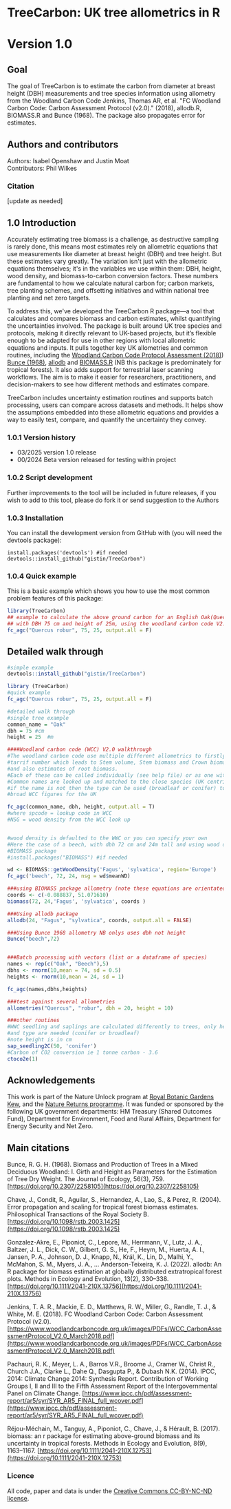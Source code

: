 # TreeCarbon: UK tree allometrics in R
# Version 1.0
## Goal
The goal of TreeCarbon is to estimate the carbon from diameter at breast height (DBH) measurements and tree species information using allometry from the Woodland Carbon Code Jenkins, Thomas AR, et al. "FC Woodland Carbon Code: Carbon Assessment Protocol (v2.0)." (2018), allodb.R, BIOMASS.R and Bunce (1968). The package also propagates error for estimates.
## Authors and contributors
Authors: Isabel Openshaw and Justin Moat  
Contributors: Phil Wilkes
### Citation

[update as needed]



## 1.0 Introduction

Accurately estimating tree biomass is a challenge, as destructive sampling is rarely done, this means most estimates rely on allometric equations that use measurements like diameter at breast height (DBH) and tree height. But these estimates vary greatly. The variation isn't just with the allometric equations themselves; it's in the variables  we use within them: DBH, height, wood density, and biomass-to-carbon conversion factors. These numbers are fundamental to how we calculate natural carbon for; carbon markets, tree planting schemes, and offsetting initiatives and within national tree planting and net zero targets.

To address this, we've developed the TreeCarbon R package—a tool that calculates and compares biomass and carbon estimates, whilst quantifying the uncertainties involved. The package is built around UK tree species and protocols, making it directly relevant to UK-based projects, but it’s flexible enough to be adapted for use in other regions with local allometric equations and inputs. It pulls together key UK allometries and common routines, including the [Woodland Carbon Code Protocol Assessment (2018)](https://www.woodlandcarboncode.org.uk/images/PDFs/WCC_CarbonAssessmentProtocol_V2.0_March2018.pdf)) [Bunce (1968)](https://doi.org/10.2307/2258105), [allodb](https://besjournals.onlinelibrary.wiley.com/doi/full/10.1111/2041-210X.13756) and [BIOMASS.R](https://besjournals.onlinelibrary.wiley.com/doi/full/10.1111/2041-210X.12753) (NB this package is predominately for tropical forests). It also adds support for terrestrial laser scanning workflows. The aim is to make it easier for researchers, practitioners, and decision-makers to see how different methods and estimates compare.

TreeCarbon includes uncertainty estimation routines and supports batch processing, users can compare across datasets and methods. It helps show the assumptions embedded into these allometric equations and provides a way to easily test, compare, and quantify the uncertainty they convey. 


### 1.0.1 Version history

<!-- badges: start -->
* 03/2025 version 1.0 release
* 00/2024 Beta version released for testing within project
<!-- badges: end -->



### 1.0.2	Script development  

Further improvements to the tool will be included in future releases, if you wish to add to this tool, please do fork it or send suggestion to the Authors

### 1.0.3 Installation

You can install the development version from GitHub with (you will need the devtools package):

```
install.packages('devtools') #if needed
devtools::install_github("gistin/TreeCarbon")
```

### 1.0.4 Quick example

This is a basic example which shows you how to use the most common problem features of this package:

``` r
library(TreeCarbon)
## example to calculate the above ground carbon for an English Oak(Quercus robur)
## with DBH 75 cm and height of 25m, using the woodland carbon code V2.0
fc_agc("Quercus robur", 75, 25, output.all = F)
```
## Detailed walk through
``` r
#simple example
devtools::install_github("gistin/TreeCarbon")

library (TreeCarbon)
#quick example
fc_agc("Quercus robur", 75, 25, output.all = F)

#detailed walk through
#single tree example
common_name = "Oak"
dbh = 75 #cm
height = 25  #m

####Woodland carbon code (WCC) V2.0 walkthrough
#The woodland carbon code use multiple different allometrics to firstly derive
#tarrif number which leads to Stem volume, Stem biomass and Crown biomass 
#and also estimates of root biomass.
#Each of these can be called individually (see help file) or as one with fc_agc
#Common names are looked up and matched to the close species (UK centric),
#if the name is not then the type can be used (broadleaf or conifer) to give
#broad WCC figures for the UK

fc_agc(common_name, dbh, height, output.all = T)
#where spcode = lookup code in WCC
#NSG = wood density from the WCC look up


#wood density is defaulted to the WWC or you can specify your own
#Here the case of a beech, with dbh 72 cm and 24m tall and using wood density from the 
#BIOMASS package
#install.packages("BIOMASS") #if needed

wd <- BIOMASS::getWoodDensity('Fagus', 'sylvatica', region='Europe')
fc_agc('beech', 72, 24, nsg = wd$meanWD)

###using BIOMASS package allometry (note these equations are orientated to tropical areas)
coords <- c(-0.088837, 51.071610)
biomass(72, 24,'Fagus', 'sylvatica', coords )

###Using allodb package
allodb(24, "Fagus", "sylvatica", coords, output.all = FALSE)

###Using Bunce 1968 allometry NB onlys uses dbh not height
Bunce("beech",72)


###Batch processing with vectors (list or a dataframe of species)
names <- rep(c("Oak", "Beech"),5)
dbhs <- rnorm(10,mean = 74, sd = 0.5)
heights <- rnorm(10,mean = 24, sd = 1)

fc_agc(names,dbhs,heights)

###test against several allometries
allometries("Quercus", "robur", dbh = 20, height = 10)

###other routines
#WWC seedling and saplings are calculated differently to trees, only height 
#and type are needed (conifer or broadleaf)
#note height is in cm
sap_seedling2C(50, 'conifer')
#Carbon of CO2 conversion ie 1 tonne carbon - 3.6
ctoco2e(1)
```

## Acknowledgements
This work is part of the Nature Unlock program at [Royal Botanic Gardens Kew](https://www.kew.org/wakehurst/nature-unlocked), and the [Nature Returns programme](https://www.kew.org/science/nature-returns).  It was funded or sponsored by the following UK government departments: HM Treasury (Shared Outcomes Fund), Department for Environment, Food and Rural Affairs, Department for Energy Security and Net Zero.

## Main citations

Bunce, R. G. H. (1968). Biomass and Production of Trees in a Mixed Deciduous Woodland: I. Girth and Height as Parameters for the Estimation of Tree Dry Weight. The Journal of Ecology, 56(3), 759. [https://doi.org/10.2307/2258105](https://doi.org/10.2307/2258105)

Chave, J., Condit, R., Aguilar, S., Hernandez, A., Lao, S., & Perez, R. (2004). Error propagation and scaling for tropical forest biomass estimates. Philosophical Transactions of the Royal Society B. [https://doi.org/10.1098/rstb.2003.1425](https://doi.org/10.1098/rstb.2003.1425)

Gonzalez-Akre, E., Piponiot, C., Lepore, M., Herrmann, V., Lutz, J. A., Baltzer, J. L., Dick, C. W., Gilbert, G. S., He, F., Heym, M., Huerta, A. I., Jansen, P. A., Johnson, D. J., Knapp, N., Král, K., Lin, D., Malhi, Y., McMahon, S. M., Myers, J. A., … Anderson-Teixeira, K. J. (2022). allodb: An R package for biomass estimation at globally distributed extratropical forest plots. Methods in Ecology and Evolution, 13(2), 330–338. [https://doi.org/10.1111/2041-210X.13756](https://doi.org/10.1111/2041-210X.13756)

Jenkins, T. A. R., Mackie, E. D., Matthews, R. W., Miller, G., Randle, T. J., & White, M. E. (2018). FC Woodland Carbon Code: Carbon Assessment Protocol (v2.0). [https://www.woodlandcarboncode.org.uk/images/PDFs/WCC_CarbonAssessmentProtocol_V2.0_March2018.pdf](https://www.woodlandcarboncode.org.uk/images/PDFs/WCC_CarbonAssessmentProtocol_V2.0_March2018.pdf)

Pachauri, R. K., Meyer, L. A., Barros V.R., Broome J., Cramer W., Christ R., Church J.A., Clarke L., Dahe Q., Dasgupta P., & Dubash N.K. (2014). IPCC, 2014: Climate Change 2014: Synthesis Report. Contribution of Working Groups I, II and III to the Fifth Assessment Report of the Intergovernmental Panel on Climate 
Change. [https://www.ipcc.ch/pdf/assessment-report/ar5/syr/SYR_AR5_FINAL_full_wcover.pdf](https://www.ipcc.ch/pdf/assessment-report/ar5/syr/SYR_AR5_FINAL_full_wcover.pdf)

Réjou-Méchain, M., Tanguy, A., Piponiot, C., Chave, J., & Hérault, B. (2017). biomass: an r package for estimating above-ground biomass and its uncertainty in tropical forests. Methods in Ecology and Evolution, 8(9), 1163–1167. [https://doi.org/10.1111/2041-210X.12753](https://doi.org/10.1111/2041-210X.12753)

### Licence

All code, paper and data is under the [Creative Commons CC-BY-NC-ND license](https://creativecommons.org/licenses/by-nc-nd/2.0/).


